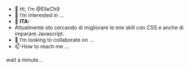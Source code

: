 - 👋 Hi, I’m @ElleCh9
- 👀 I’m interested in ...
- 🌱 <b>ITA:</b>
- Attualmente sto cercando di migliorare le mie skill con CSS e anche di imparare Javascript.
- 💞️ I’m looking to collaborate on ...
- 📫 How to reach me ...


wait a minute...
